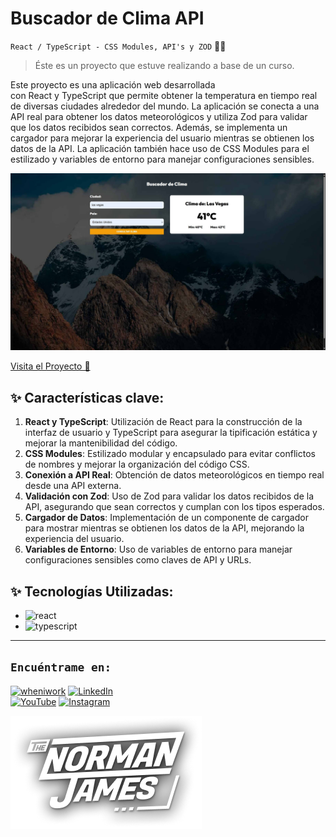# Buscador de Clima API

`React / TypeScript - CSS Modules, API's y ZOD` 👨‍💻

> Éste es un proyecto que estuve realizando a base de un curso.

Este proyecto es una aplicación web desarrollada con React y TypeScript que permite obtener la temperatura en tiempo real de diversas ciudades alrededor del mundo. La aplicación se conecta a una API real para obtener los datos meteorológicos y utiliza Zod para validar que los datos recibidos sean correctos. Además, se implementa un cargador para mejorar la experiencia del usuario mientras se obtienen los datos de la API. La aplicación también hace uso de CSS Modules para el estilizado y variables de entorno para manejar configuraciones sensibles.

[![Imagen del Proyecto de Buscador de Clima API](buscadorClimaAPI.jpg 'Imagen del Proyecto de Buscador de Clima API')](https://app-clima-react-typescript.vercel.app/)

[Visita el Proyecto 🤳](https://app-clima-react-typescript.vercel.app/)

## ✨ Características clave:

1. **React y TypeScript**: Utilización de React para la construcción de la interfaz de usuario y TypeScript para asegurar la tipificación estática y mejorar la mantenibilidad del código.
2. **CSS Modules**: Estilizado modular y encapsulado para evitar conflictos de nombres y mejorar la organización del código CSS.
3. **Conexión a API Real**: Obtención de datos meteorológicos en tiempo real desde una API externa.
4. **Validación con Zod**: Uso de Zod para validar los datos recibidos de la API, asegurando que sean correctos y cumplan con los tipos esperados.
5. **Cargador de Datos**: Implementación de un componente de cargador para mostrar mientras se obtienen los datos de la API, mejorando la experiencia del usuario.
6. **Variables de Entorno**: Uso de variables de entorno para manejar configuraciones sensibles como claves de API y URLs.

## ✨ Tecnologías Utilizadas:

- ![react](https://img.shields.io/badge/react-61DAFB?style=for-the-badge&logo=react&logoColor=white&labelColor=101010)
- ![typescript](https://img.shields.io/badge/typescript-3178C6?style=for-the-badge&logo=typescript&logoColor=white&labelColor=101010)

---

## `Encuéntrame en:`

[![wheniwork](https://img.shields.io/badge/Web_Site-thenormanjames.com-ca5e16?style=for-the-badge&logo=wheniwork&logoColor=white&labelColor=101010)](https://thenormanjames.com/)
[![LinkedIn](https://img.shields.io/badge/LinkedIn-norman_jaimes_mora-0077B5?style=for-the-badge&logo=linkedin&logoColor=white&labelColor=101010)](https://www.linkedin.com/in/norman-jaimes-mora)
</br>
[![YouTube](https://img.shields.io/badge/YouTube-El_Profe_De_Idiomas-FF0000?style=for-the-badge&logo=youtube&logoColor=white&labelColor=101010)](https://youtube.com/@elprofedeidiomas?sub_confirmation=1)
[![Instagram](https://img.shields.io/badge/Instagram-@thenormanjames-E4405F?style=for-the-badge&logo=instagram&logoColor=white&labelColor=101010)](https://instagram.com/the_norman_james)

[![Logo Personal: The Norman James](https://raw.githubusercontent.com/TheNormanJames/thenormanjames/master/the_norman_james_logo.png 'Logo Personal: The Norman James')](https://thenormanjames.com/)

<!-- https://shields.io/badges -->
<!-- https://simpleicons.org/ -->
